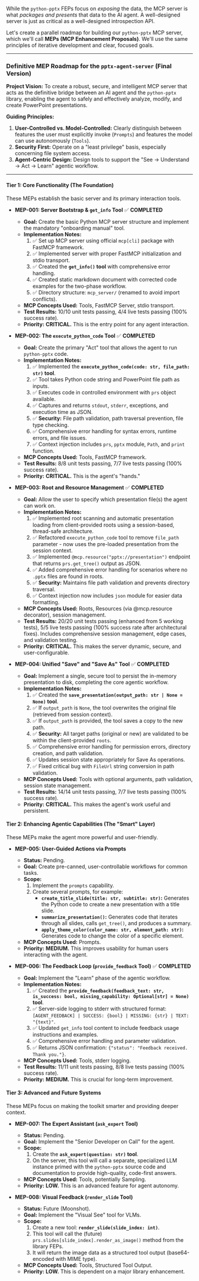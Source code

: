 While the `python-pptx` FEPs focus on *exposing* the data, the MCP server is what *packages and presents* that data to the AI agent. A well-designed server is just as critical as a well-designed introspection API.

Let's create a parallel roadmap for building our `python-pptx` MCP server, which we'll call **MEPs (MCP Enhancement Proposals)**. We'll use the same principles of iterative development and clear, focused goals.

---

### **Definitive MEP Roadmap for the `pptx-agent-server` (Final Version)**

**Project Vision:** To create a robust, secure, and intelligent MCP server that acts as the definitive bridge between an AI agent and the `python-pptx` library, enabling the agent to safely and effectively analyze, modify, and create PowerPoint presentations.

**Guiding Principles:**
1.  **User-Controlled vs. Model-Controlled:** Clearly distinguish between features the user must explicitly invoke (`Prompts`) and features the model can use autonomously (`Tools`).
2.  **Security First:** Operate on a "least privilege" basis, especially concerning file system access.
3.  **Agent-Centric Design:** Design tools to support the "See -> Understand -> Act -> Learn" agentic workflow.

---

#### **Tier 1: Core Functionality (The Foundation)**

These MEPs establish the basic server and its primary interaction tools.

*   **MEP-001: Server Bootstrap & `get_info` Tool** ✅ **COMPLETED**
    *   **Goal:** Create the basic Python MCP server structure and implement the mandatory "onboarding manual" tool.
    *   **Implementation Notes:**
        1.  ✅ Set up MCP server using official `mcp[cli]` package with FastMCP framework.
        2.  ✅ Implemented server with proper FastMCP initialization and stdio transport.
        3.  ✅ Created the **`get_info()` tool** with comprehensive error handling.
        4.  ✅ Created static markdown document with corrected code examples for the two-phase workflow.
        5.  ✅ Directory structure: `mcp_server/` (renamed to avoid import conflicts).
    *   **MCP Concepts Used:** Tools, FastMCP Server, stdio transport.
    *   **Test Results:** 10/10 unit tests passing, 4/4 live tests passing (100% success rate).
    *   **Priority:** **CRITICAL.** This is the entry point for any agent interaction.

*   **MEP-002: The `execute_python_code` Tool** ✅ **COMPLETED**
    *   **Goal:** Create the primary "Act" tool that allows the agent to run `python-pptx` code.
    *   **Implementation Notes:**
        1.  ✅ Implemented the **`execute_python_code(code: str, file_path: str)` tool**.
        2.  ✅ Tool takes Python code string and PowerPoint file path as inputs.
        3.  ✅ Executes code in controlled environment with `prs` object available.
        4.  ✅ Captures and returns `stdout`, `stderr`, exceptions, and execution time as JSON.
        5.  ✅ **Security:** File path validation, path traversal prevention, file type checking.
        6.  ✅ Comprehensive error handling for syntax errors, runtime errors, and file issues.
        7.  ✅ Context injection includes `prs`, `pptx` module, `Path`, and `print` function.
    *   **MCP Concepts Used:** Tools, FastMCP framework.
    *   **Test Results:** 8/8 unit tests passing, 7/7 live tests passing (100% success rate).
    *   **Priority:** **CRITICAL.** This is the agent's "hands."

*   **MEP-003: Root and Resource Management** ✅ **COMPLETED**
    *   **Goal:** Allow the user to specify which presentation file(s) the agent can work on.
    *   **Implementation Notes:**
        1.  ✅ Implemented root scanning and automatic presentation loading from client-provided roots using a session-based, thread-safe architecture.
        2.  ✅ Refactored `execute_python_code` tool to remove `file_path` parameter - now uses the pre-loaded presentation from the session context.
        3.  ✅ Implemented `@mcp.resource("pptx://presentation")` endpoint that returns `prs.get_tree()` output as JSON.
        4.  ✅ Added comprehensive error handling for scenarios where no `.pptx` files are found in roots.
        5.  ✅ **Security:** Maintains file path validation and prevents directory traversal.
        6.  ✅ Context injection now includes `json` module for easier data formatting.
    *   **MCP Concepts Used:** Roots, Resources (via @mcp.resource decorator), session management.
    *   **Test Results:** 20/20 unit tests passing (enhanced from 5 working tests), 5/5 live tests passing (100% success rate after architectural fixes). Includes comprehensive session management, edge cases, and validation testing.
    *   **Priority:** **CRITICAL.** This makes the server dynamic, secure, and user-configurable.

*   **MEP-004: Unified "Save" and "Save As" Tool** ✅ **COMPLETED**
    *   **Goal:** Implement a single, secure tool to persist the in-memory presentation to disk, completing the core agentic workflow.
    *   **Implementation Notes:**
        1.  ✅ Created the **`save_presentation(output_path: str | None = None)` tool**.
        2.  ✅ If `output_path` is `None`, the tool overwrites the original file (retrieved from session context).
        3.  ✅ If `output_path` is provided, the tool saves a copy to the new path.
        4.  ✅ **Security:** All target paths (original or new) are validated to be within the client-provided `roots`.
        5.  ✅ Comprehensive error handling for permission errors, directory creation, and path validation.
        6.  ✅ Updates session state appropriately for Save As operations.
        7.  ✅ Fixed critical bug with `FileUrl` string conversion in path validation.
    *   **MCP Concepts Used:** Tools with optional arguments, path validation, session state management.
    *   **Test Results:** 14/14 unit tests passing, 7/7 live tests passing (100% success rate).
    *   **Priority:** **CRITICAL.** This makes the agent's work useful and persistent.

#### **Tier 2: Enhancing Agentic Capabilities (The "Smart" Layer)**

These MEPs make the agent more powerful and user-friendly.

*   **MEP-005: User-Guided Actions via Prompts**
    *   **Status:** Pending.
    *   **Goal:** Create pre-canned, user-controllable workflows for common tasks.
    *   **Scope:**
        1.  Implement the `prompts` capability.
        2.  Create several prompts, for example:
            *   **`create_title_slide(title: str, subtitle: str)`:** Generates the Python code to create a new presentation with a title slide.
            *   **`summarize_presentation()`:** Generates code that iterates through all slides, calls `get_tree()`, and produces a summary.
            *   **`apply_theme_color(color_name: str, element_path: str)`:** Generates code to change the color of a specific element.
    *   **MCP Concepts Used:** Prompts.
    *   **Priority:** **MEDIUM.** This improves usability for human users interacting with the agent.

*   **MEP-006: The Feedback Loop (`provide_feedback` Tool)** ✅ **COMPLETED**
    *   **Goal:** Implement the "Learn" phase of the agentic workflow.
    *   **Implementation Notes:**
        1.  ✅ Created the **`provide_feedback(feedback_text: str, is_success: bool, missing_capability: Optional[str] = None)` tool**.
        2.  ✅ Server-side logging to stderr with structured format: `[AGENT_FEEDBACK] | SUCCESS: {bool} | MISSING: {str} | TEXT: "{text}"`.
        3.  ✅ Updated `get_info` tool content to include feedback usage instructions and examples.
        4.  ✅ Comprehensive error handling and parameter validation.
        5.  ✅ Returns JSON confirmation: `{"status": "Feedback received. Thank you."}`.
    *   **MCP Concepts Used:** Tools, stderr logging.
    *   **Test Results:** 11/11 unit tests passing, 8/8 live tests passing (100% success rate).
    *   **Priority:** **MEDIUM.** This is crucial for long-term improvement.

#### **Tier 3: Advanced and Future Systems**

These MEPs focus on making the toolkit smarter and providing deeper context.

*   **MEP-007: The Expert Assistant (`ask_expert` Tool)**
    *   **Status:** Pending.
    *   **Goal:** Implement the "Senior Developer on Call" for the agent.
    *   **Scope:**
        1.  Create the **`ask_expert(question: str)` tool**.
        2.  On the server, this tool will call a separate, specialized LLM instance primed with the `python-pptx` source code and documentation to provide high-quality, code-first answers.
    *   **MCP Concepts Used:** Tools, potentially Sampling.
    *   **Priority:** **LOW.** This is an advanced feature for agent autonomy.

*   **MEP-008: Visual Feedback (`render_slide` Tool)**
    *   **Status:** Future (Moonshot).
    *   **Goal:** Implement the "Visual See" tool for VLMs.
    *   **Scope:**
        1.  Create a new tool: **`render_slide(slide_index: int)`**.
        2.  This tool will call the (future) `prs.slides[slide_index].render_as_image()` method from the library FEPs.
        3.  It will return the image data as a structured tool output (base64-encoded with MIME type).
    *   **MCP Concepts Used:** Tools, Structured Tool Output.
    *   **Priority:** **LOW.** This is dependent on a major library enhancement.